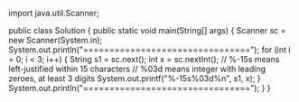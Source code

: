 import java.util.Scanner;

public class Solution {
    public static void main(String[] args) {
        Scanner sc = new Scanner(System.in);
        System.out.println("================================");
        for (int i = 0; i < 3; i++) {
            String s1 = sc.next();
            int x = sc.nextInt();
            // %-15s means left-justified within 15 characters
            // %03d means integer with leading zeroes, at least 3 digits
            System.out.printf("%-15s%03d%n", s1, x);
        }
        System.out.println("================================");
    }
}


